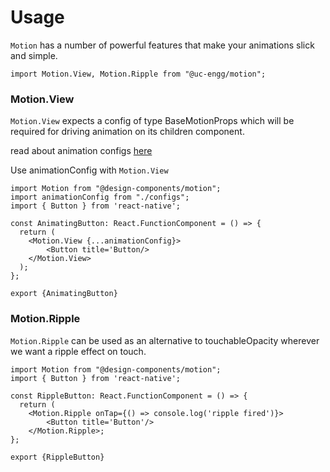 # Usage
`Motion` has a number of powerful features that make your animations slick and simple.

```
import Motion.View, Motion.Ripple from "@uc-engg/motion";
```

### Motion.View

`Motion.View` expects a config of type BaseMotionProps which will be required for driving animation on its children component. 

read about animation configs [here](../pages/animation_config.md)

Use animationConfig with `Motion.View`     
```
import Motion from "@design-components/motion";
import animationConfig from "./configs";
import { Button } from 'react-native';

const AnimatingButton: React.FunctionComponent = () => {
  return (
    <Motion.View {...animationConfig}>
        <Button title='Button/>
    </Motion.View>
  );
};

export {AnimatingButton}
```

### Motion.Ripple

`Motion.Ripple` can be used as an alternative to touchableOpacity wherever we want a ripple effect on touch. 

```
import Motion from "@design-components/motion";
import { Button } from 'react-native';

const RippleButton: React.FunctionComponent = () => {
  return (
    <Motion.Ripple onTap={() => console.log('ripple fired')}>
        <Button title='Button'/>
    </Motion.Ripple>;
};

export {RippleButton}
```